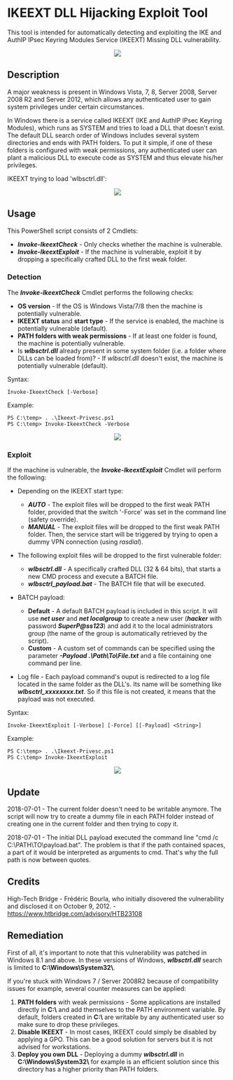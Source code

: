 # IKEEXT DLL Hijacking Exploit Tool

This tool is intended for automatically detecting and exploiting the IKE and AuthIP IPsec Keyring Modules Service (IKEEXT) Missing DLL vulnerability.

<p align="center">
  <img src="https://github.com/itm4n/Ikeext-Privesc/raw/master/screenshots/00_ikeext-exploit-video.gif">
</p>

## Description 

A major weakness is present in Windows Vista, 7, 8, Server 2008, Server 2008 R2 and Server 2012, which allows any authenticated user to gain system privileges under certain circumstances. 

In Windows there is a service called IKEEXT (IKE and AuthIP IPsec Keyring Modules), which runs as SYSTEM and tries to load a DLL that doesn't exist. The default DLL search order of Windows includes several system directories and ends with PATH folders. To put it simple, if one of these folders is configured with weak permissions, any authenticated user can plant a malicious DLL to execute code as SYSTEM and thus elevate his/her privileges. 

IKEEXT trying to load 'wlbsctrl.dll':

<p align="center">
  <img src="https://github.com/itm4n/Ikeext-Privesc/raw/master/screenshots/01_procmon-dll-search-order.png">
</p>

## Usage 

This PowerShell script consists of 2 Cmdlets: 
* ___Invoke-IkeextCheck___ - Only checks whether the machine is vulnerable. 
* ___Invoke-IkeextExploit___ - If the machine is vulnerable, exploit it by dropping a specifically crafted DLL to the first weak folder.

### Detection

The ___Invoke-IkeextCheck___ Cmdlet performs the following checks:
- __OS version__ - If the OS is Windows Vista/7/8 then the machine is potentially vulnerable. 
- __IKEEXT status__ and __start type__ - If the service is enabled, the machine is potentially vulnerable (default).
- __PATH folders with weak permissions__ - If at least one folder is found, the machine is potentially vulnerable.
- Is ___wlbsctrl.dll___ already present in some system folder (i.e. a folder where DLLs can be loaded from)? - If _wlbsctrl.dll_ doesn't exist, the machine is potentially vulnerable (default).

Syntax:
```
Invoke-IkeextCheck [-Verbose] 
```

Example: 
```
PS C:\temp> . .\Ikeext-Privesc.ps1
PS C:\temp> Invoke-IkeextCheck -Verbose
```

<p align="center">
  <img src="https://github.com/itm4n/Ikeext-Privesc/raw/master/screenshots/03_ikeextcheck-verbose.png">
</p>

### Exploit 

If the machine is vulnerable, the ___Invoke-IkeextExploit___ Cmdlet will perform the following:

- Depending on the IKEEXT start type: 
    - ___AUTO___ - The exploit files will be dropped to the first weak PATH folder, provided that the switch '-Force' was set in the command line (safety override).
    - ___MANUAL___ - The exploit files will be dropped to the first weak PATH folder. Then, the service start will be triggered by trying to open a dummy VPN connection (using _rasdial_). 

- The following exploit files will be dropped to the first vulnerable folder:
    - ___wlbsctrl.dll___ - A specifically crafted DLL (32 & 64 bits), that starts a new CMD process and execute a BATCH file. 
    - ___wlbsctrl_payload.bat___ - The BATCH file that will be executed. 

- BATCH payload:
    - __Default__ - A default BATCH payload is included in this script. It will use ___net user___ and ___net localgroup___ to create a new user (___hacker___ with password ___SuperP@ss123___) and add it to the local administrators group (the name of the group is automatically retrieved by the script).
    - __Custom__ - A custom set of commands can be specified using the parameter ___-Payload .\Path\To\File.txt___ and a file containing one command per line. 
- Log file - Each payload command's ouput is redirected to a log file located in the same folder as the DLL's. Its name will be something like ___wlbsctrl_xxxxxxxx.txt___. So if this file is not created, it means that the payload was not executed. 

Syntax:
```
Invoke-IkeextExploit [-Verbose] [-Force] [[-Payload] <String>]
```

Example:
```
PS C:\temp> . .\Ikeext-Privesc.ps1
PS C:\temp> Invoke-IkeextExploit
```

<p align="center">
  <img src="https://github.com/itm4n/Ikeext-Privesc/raw/master/screenshots/04_ikeextexploit.PNG">
</p>

## Update 
2018-07-01 - The current folder doesn't need to be writable anymore. The script will now try to create a dummy file in each PATH folder instead of creating one in the current folder and then trying to copy it. 

2018-07-01 - The initial DLL payload executed the command line "cmd /c C:\PATH\TO\payload.bat". The problem is that if the path contained spaces, a part of it would be interpreted as arguments to cmd. That's why the full path is now between quotes. 

## Credits 

High-Tech Bridge - Frédéric Bourla, who initially disovered the vulnerability and disclosed it on October 9, 2012. - https://www.htbridge.com/advisory/HTB23108 

## Remediation 

First of all, it's important to note that this vulnerability was patched in Windows 8.1 and above. In these versions of Windows, ___wlbsctrl.dll___ search is limited to __C:\\Windows\\System32\\__. 

If you're stuck with Windows 7 / Server 2008R2 because of compatibility issues for example, several counter measures can be applied:
1) __PATH folders__ with weak permissions - Some applications are installed directly in __C:\\__ and add themselves to the PATH environment variable. By default, folders created in __C:\\__ are writable by any authenticated user so make sure to drop these privileges. 
2) __Disable IKEEXT__ - In most cases, IKEEXT could simply be disabled by applying a GPO. This can be a good solution for servers but it is not advised for workstations. 
3) __Deploy you own DLL__ - Deploying a dummy ___wlbsctrl.dll___ in __C:\\Windows\\System32\\__ for example is an efficient solution since this directory has a higher priority than PATH folders. 

